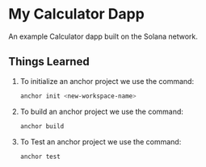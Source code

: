 # My Calculator Dapp

An example Calculator dapp built on the Solana network.

## Things Learned

1. To initialize an anchor project we use the command:
   ```sh
   anchor init <new-workspace-name>
   ```
2. To build an anchor project we use the command:
   ```sh
   anchor build
   ```
3. To Test an anchor project we use the command:
   ```sh
   anchor test
   ```
